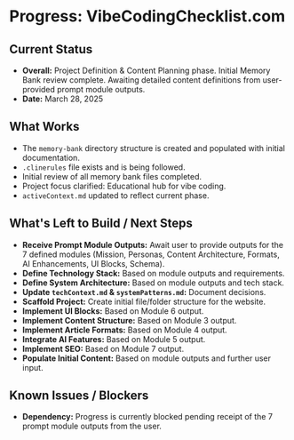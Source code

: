 # Progress: VibeCodingChecklist.com

## Current Status

*   **Overall:** Project Definition & Content Planning phase. Initial Memory Bank review complete. Awaiting detailed content definitions from user-provided prompt module outputs.
*   **Date:** March 28, 2025

## What Works

*   The `memory-bank` directory structure is created and populated with initial documentation.
*   `.clinerules` file exists and is being followed.
*   Initial review of all memory bank files completed.
*   Project focus clarified: Educational hub for vibe coding.
*   `activeContext.md` updated to reflect current phase.

## What's Left to Build / Next Steps

*   **Receive Prompt Module Outputs:** Await user to provide outputs for the 7 defined modules (Mission, Personas, Content Architecture, Formats, AI Enhancements, UI Blocks, Schema).
*   **Define Technology Stack:** Based on module outputs and requirements.
*   **Define System Architecture:** Based on module outputs and tech stack.
*   **Update `techContext.md` & `systemPatterns.md`:** Document decisions.
*   **Scaffold Project:** Create initial file/folder structure for the website.
*   **Implement UI Blocks:** Based on Module 6 output.
*   **Implement Content Structure:** Based on Module 3 output.
*   **Implement Article Formats:** Based on Module 4 output.
*   **Integrate AI Features:** Based on Module 5 output.
*   **Implement SEO:** Based on Module 7 output.
*   **Populate Initial Content:** Based on module outputs and further user input.

## Known Issues / Blockers

*   **Dependency:** Progress is currently blocked pending receipt of the 7 prompt module outputs from the user.
